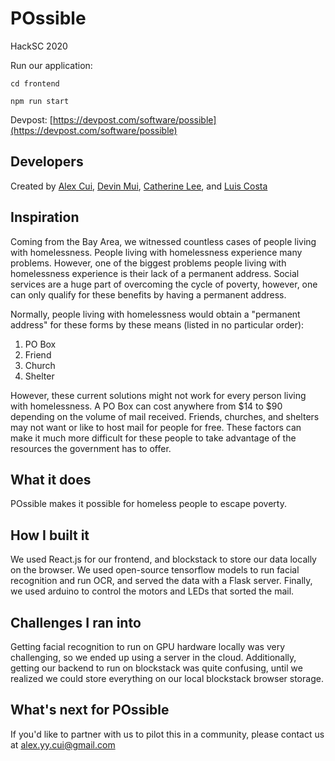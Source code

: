 # POssible
HackSC 2020

Run our application:

`cd frontend`

`npm run start`


Devpost: [https://devpost.com/software/possible](https://devpost.com/software/possible)

## Developers

Created by [Alex Cui](https://github.com/alexcdot), [Devin Mui](https://github.com/DevinMui), [Catherine Lee](https://github.com/catherinelee274), and [Luis Costa](https://github.com/LuisCGit)

## Inspiration

Coming from the Bay Area, we witnessed countless cases of people living with homelessness. People living with homelessness experience many problems. However, one of the biggest problems people living with homelessness experience is their lack of a permanent address. Social services are a huge part of overcoming the cycle of poverty, however, one can only qualify for these benefits by having a permanent address.

Normally, people living with homelessness would obtain a "permanent address" for these forms by these means (listed in no particular order):

1. PO Box
2. Friend
3. Church
4. Shelter

However, these current solutions might not work for every person living with homelessness. A PO Box can cost anywhere from $14 to $90 depending on the volume of mail received. Friends, churches, and shelters may not want or like to host mail for people for free. These factors can make it much more difficult for these people to take advantage of the resources the government has to offer.

## What it does

POssible makes it possible for homeless people to escape poverty.

## How I built it

We used React.js for our frontend, and blockstack to store our data locally on the browser. We used open-source tensorflow models to run facial recognition and run OCR, and served the data with a Flask server. Finally, we used arduino to control the motors and LEDs that sorted the mail.

## Challenges I ran into

Getting facial recognition to run on GPU hardware locally was very challenging, so we ended up using a server in the cloud. Additionally, getting our backend to run on blockstack was quite confusing, until we realized we could store everything on our local blockstack browser storage.

## What's next for POssible

If you'd like to partner with us to pilot this in a community, please contact us at alex.yy.cui@gmail.com